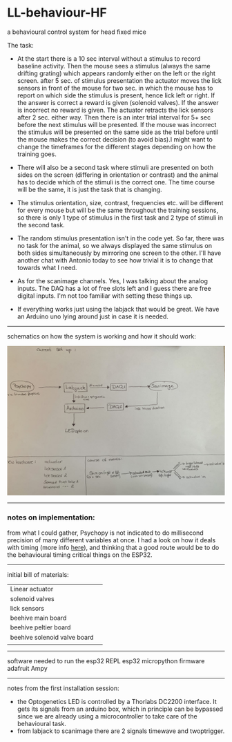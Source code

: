 # LL-behaviour-HF

a behavioural control system for head fixed mice



The task:

- At the start there is a 10 sec interval without a stimulus to record baseline activity. Then the mouse sees a stimulus (always the same drifting grating) which appears randomly either on the left or the right screen. after 5 sec. of stimulus presentation the actuator moves the lick sensors in front of the mouse for two sec. in which the mouse has to report on which side the stimulus is present, hence lick left or right. If the answer is correct a reward is given (solenoid valves). If the answer is incorrect no reward is given. The actuator retracts the lick sensors after 2 sec. either way. Then there is an inter trial interval for 5+ sec before the next stimulus will be presented. If the mouse was incorrect the stimulus will be presented on the same side as the trial before until the mouse makes the correct decision (to avoid bias).I might want to change the timeframes for the different stages depending on how the training goes.


- There will also be a second task where stimuli are presented on both sides on the screen (differing in orientation or contrast) and the animal has to decide which of the stimuli is the correct one. The time course will be the same, it is just the task that is changing.

- The stimulus orientation, size, contrast, frequencies etc. will be different for every mouse but will be the same throughout the training sessions, so there is only 1 type of stimulus in the first task and 2 type of stimuli in the second task. 

- The random stimulus presentation isn't in the code yet. So far, there was no task for the animal, so we always displayed the same stimulus on both sides simultaneously by mirroring one screen to the other. I'll have another chat with Antonio today to see how trivial it is to change that towards what I need.

 

 

- As for the scanimage channels. Yes, I was talking about the analog inputs. The DAQ has a lot of free slots left and I guess there are free digital inputs. I'm not too familiar with setting these things up.

 

- If everything works just using the labjack that would be great. We have an Arduino uno lying around just in case it is needed.


---

schematics on how the system is working and how it should work:

![](/media/connections_treadmill_setup.jpg)

--- 

### notes on implementation:

from what I could gather, Psychopy is not indicated to do millisecond precision of many different variables at once. I had a look on how it deals with timing (more info [here](https://www.psychopy.org/_modules/psychopy/clock.html#Clock)), and thinking that a good route would be to do the behavioural timing critical things on the ESP32.


---

initial bill of materials:

|||
|---|---|
|Linear actuator||
|solenoid valves||
|lick sensors||
|beehive main board||
|beehive peltier board||
|beehive solenoid valve board||
|||

---

software needed to run the esp32
REPL
esp32 micropython firmware
adafruit Ampy


---

notes from the first installation session:

- the Optogenetics LED is controlled by a Thorlabs DC2200 interface. It gets its signals from an arduino box, which in principle can be bypassed since we are already using a microcontroller to take care of the behavioural task.
- from labjack to scanimage there are 2 signals timewave and twoptrigger.






